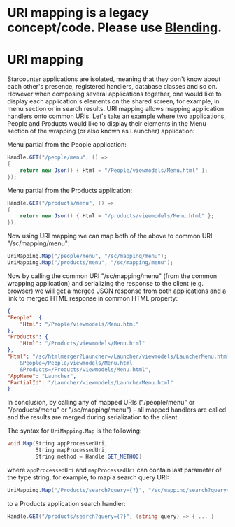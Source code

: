 
# URI mapping is a legacy concept/code. Please use [Blending](../blending/README.md).

# URI mapping

Starcounter applications are isolated, meaning that they don't know about each other's presence, registered handlers, database classes and so on. However when composing several applications together, one would like to display each application's elements on the shared screen, for example, in menu section or in search results. URI mapping allows mapping application handlers onto common URIs. Let's take an example where two applications, People and Products would like to display their elements in the Menu section of the wrapping (or also known as Launcher) application:

Menu partial from the People application:

```cs
Handle.GET("/people/menu", () =>
{
    return new Json() { Html = "/People/viewmodels/Menu.html" };
});
```

Menu partial from the Products application:

```cs
Handle.GET("/products/menu", () =>
{
    return new Json() { Html = "/products/viewmodels/Menu.html" };
});
```

Now using URI mapping we can map both of the above to common URI "/sc/mapping/menu":

```cs
UriMapping.Map("/people/menu", "/sc/mapping/menu");
UriMapping.Map("/products/menu", "/sc/mapping/menu");
```

Now by calling the common URI "/sc/mapping/menu" (from the common wrapping application) and serializing the response to the client (e.g. browser) we will get a merged JSON response from both applications and a link to merged HTML response in common HTML property:

```json
{
"People": {
    "Html": "/People/viewmodels/Menu.html"
},
"Products": {
    "Html": "/Products/viewmodels/Menu.html"
},
"Html": "/sc/htmlmerger?Launcher=/Launcher/viewmodels/LauncherMenu.html
    &People=/People/viewmodels/Menu.html
    &Products=/Products/viewmodels/Menu.html",
"AppName": "Launcher",
"PartialId": "/Launcher/viewmodels/LauncherMenu.html"
}
```

In conclusion, by calling any of mapped URIs ("/people/menu" or "/products/menu" or "/sc/mapping/menu") - all mapped handlers are called and the results are merged during serialization to the client.

The syntax for `UriMapping.Map` is the following:
```cs
void Map(String appProcessedUri,
         String mapProcessedUri,
         String method = Handle.GET_METHOD)
```

where `appProcessedUri` and `mapProcessedUri` can contain last parameter of the type string, for example, to map a search query URI:

```cs
UriMapping.Map("/Products/search?query={?}", "/sc/mapping/search?query={?}");
```
to a Products application search handler:
```cs
Handle.GET("/products/search?query={?}", (string query) => { ... }
```

